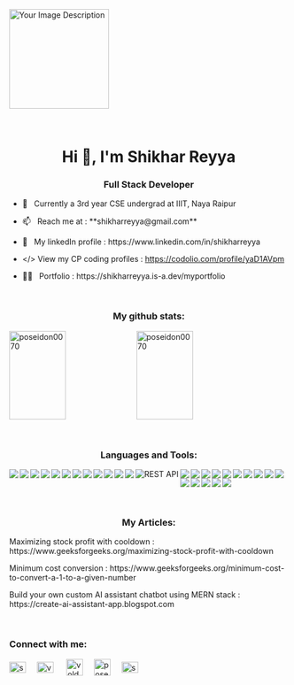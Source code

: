 

<img height="180px" aspect-ratio= "16/9" src="https://drive.google.com/uc?id=10ZU06rjhKAh47OwssxVq-5PZECRJ6zrs" alt="Your Image Description">


<p>&nbsp</p>
<h1 align="center">Hi 👋, I'm Shikhar Reyya</h1>
<h3 align="center">Full Stack Developer</h3>

- <p>🏫 &nbsp Currently a 3rd year CSE undergrad at IIIT, Naya Raipur</p>

- <p>📫   &nbsp Reach me at : **shikharreyya@gmail.com**</p>

- <p>🔗   &nbsp My linkedIn profile : https://www.linkedin.com/in/shikharreyya</p>
  
- </>  View my CP coding profiles : https://codolio.com/profile/yaD1AVpm

- <p>👨‍💻   &nbsp Portfolio : https://shikharreyya.is-a.dev/myportfolio</p>

<p>&nbsp</p>
<h3 align="center">My github stats:</h3>
  
<img align="left" height="160px" width="45%" src="https://github-readme-stats.vercel.app/api?username=poseidon0070&show_icons=true&locale=en" alt="poseidon0070" />

<img width="45%" height="160px" src="https://github-readme-streak-stats.herokuapp.com/?user=poseidon0070&" alt="poseidon0070" />
<p>&nbsp</p>
<h3 align="center">Languages and Tools:</h3>
<img align="left" src="https://img.shields.io/badge/html5-%23E34F26.svg?style=for-the-badge&logo=html5&logoColor=white">
<img align="left" src="https://img.shields.io/badge/css3-%231572B6.svg?style=for-the-badge&logo=css3&logoColor=white">
<img align="left" src="https://img.shields.io/badge/javascript-%23323330.svg?style=for-the-badge&logo=javascript&logoColor=%23F7DF1E">
<img align="left" src="https://img.shields.io/badge/typescript-%23007ACC.svg?style=for-the-badge&logo=typescript&logoColor=white">
<img align="left" src="https://img.shields.io/badge/react-%2320232a.svg?style=for-the-badge&logo=react&logoColor=%2361DAFB">
<img align="left" src="https://img.shields.io/badge/python-3670A0?style=for-the-badge&logo=python&logoColor=ffdd54">
<img align="left" src="https://img.shields.io/badge/c++-%2300599C.svg?style=for-the-badge&logo=c%2B%2B&logoColor=white">
<img align="left" src="https://img.shields.io/badge/bootstrap-%238511FA.svg?style=for-the-badge&logo=bootstrap&logoColor=white">
<img align="left" src="https://img.shields.io/badge/MUI-%230081CB.svg?style=for-the-badge&logo=mui&logoColor=white">
<img align="left" src="https://img.shields.io/badge/tailwindcss-%2338B2AC.svg?style=for-the-badge&logo=tailwind-css&logoColor=white">
<img align="left" src="https://img.shields.io/badge/node.js-6DA55F?style=for-the-badge&logo=node.js&logoColor=white">
<img align="left" src="https://img.shields.io/badge/express.js-%23404d59.svg?style=for-the-badge&logo=express&logoColor=%2361DAFB">
<img align="left" alt='REST API' src='https://img.shields.io/badge/REST-100000?style=for-the-badge&logo=Resend&logoColor=F4ECEC&labelColor=544E56&color=544E56'/>
<img align="left" src="https://img.shields.io/badge/-GraphQL-E10098?style=for-the-badge&logo=graphql&logoColor=white">
<img align="left" src="https://img.shields.io/badge/NPM-%23CB3837.svg?style=for-the-badge&logo=npm&logoColor=white">
<img align="left" src="https://img.shields.io/badge/NODEMON-%23323330.svg?style=for-the-badge&logo=nodemon&logoColor=%BBDEAD">
<img align="left" src="https://img.shields.io/badge/redux-%23593d88.svg?style=for-the-badge&logo=redux&logoColor=white">
<img align="left" src="https://img.shields.io/badge/MongoDB-%234ea94b.svg?style=for-the-badge&logo=mongodb&logoColor=white">
<img align="left" src="https://img.shields.io/badge/mysql-%2300f.svg?style=for-the-badge&logo=mysql&logoColor=white">
<img align="left" src="https://img.shields.io/badge/JWT-black?style=for-the-badge&logo=JSON%20web%20tokens">
<img align="left" src="https://img.shields.io/badge/git-%23F05033.svg?style=for-the-badge&logo=git&logoColor=white">
<img align="left" src="https://img.shields.io/badge/github-%23121011.svg?style=for-the-badge&logo=github&logoColor=white">
<img align="left" src="https://img.shields.io/badge/github%20pages-121013?style=for-the-badge&logo=github&logoColor=white">
<img align="left" src="https://img.shields.io/badge/Visual%20Studio-5C2D91.svg?style=for-the-badge&logo=visual-studio&logoColor=white">
<img align="left" src="https://img.shields.io/badge/netlify-%23000000.svg?style=for-the-badge&logo=netlify&logoColor=#00C7B7">
<img align="left" src="https://img.shields.io/badge/Render-%46E3B7.svg?style=for-the-badge&logo=render&logoColor=white">
<img align="left" src="https://img.shields.io/badge/Firebase-039BE5?style=for-the-badge&logo=Firebase&logoColor=white">
<img src="https://img.shields.io/badge/docker-%230db7ed.svg?style=for-the-badge&logo=docker&logoColor=white">
<p>&nbsp</p>
<h3 align="center">My Articles:</h3>
<p>Maximizing stock profit with cooldown : https://www.geeksforgeeks.org/maximizing-stock-profit-with-cooldown</p>
<p>Minimum cost conversion : https://www.geeksforgeeks.org/minimum-cost-to-convert-a-1-to-a-given-number</p>
<p>Build your own custom AI assistant chatbot using MERN stack : https://create-ai-assistant-app.blogspot.com</p>

<p>&nbsp</p>
<h3>Connect with me:</h3>
<p>
<a href="https://www.linkedin.com/in/shikharreyya" target="blank"><img align="center" src="https://raw.githubusercontent.com/rahuldkjain/github-profile-readme-generator/master/src/images/icons/Social/linked-in-alt.svg" alt="shikhar reyya" height="20" width="30" /></a>&nbsp;&nbsp;&nbsp;&nbsp;
<a href="https://twitter.com/voldemort_7585" target="blank"><img align="center" src="https://raw.githubusercontent.com/rahuldkjain/github-profile-readme-generator/master/src/images/icons/Social/twitter.svg" alt="voldemoty_7585" height="20" width="30" /></a> &nbsp;&nbsp;&nbsp;&nbsp;
<a color="white" href="https://www.codechef.com/users/voldemort_7585" target="blank"><img align="center" src="https://cdn.jsdelivr.net/npm/simple-icons@3.1.0/icons/codechef.svg" alt="voldemort_7585" height="30" width="30" /></a>&nbsp;&nbsp;&nbsp;&nbsp;
<a href="https://codeforces.com/profile/poseidon_0070" target="blank"><img align="center" src="https://raw.githubusercontent.com/rahuldkjain/github-profile-readme-generator/master/src/images/icons/Social/codeforces.svg" alt="poseidon_0070" height="30" width="30" /></a>&nbsp;&nbsp;&nbsp;&nbsp;
<a href="https://auth.geeksforgeeks.org/user/shikhar7585" target="blank"><img align="center" src="https://raw.githubusercontent.com/rahuldkjain/github-profile-readme-generator/master/src/images/icons/Social/geeks-for-geeks.svg" alt="shikhar7585" height="20" width="30" /></a>&nbsp;&nbsp;&nbsp;&nbsp;
</p>

